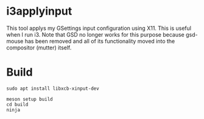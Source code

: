 # i3applyinput

This tool applys my GSettings input configuration using X11. This is useful when I run i3. Note that GSD no longer works for this purpose because gsd-mouse has been removed and all of its functionality moved into the compositor (mutter) itself.

# Build

```
sudo apt install libxcb-xinput-dev

meson setup build
cd build
ninja
```
